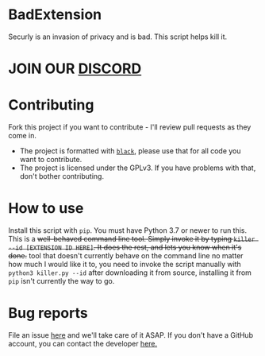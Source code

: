 # BadExtension
Securly is an invasion of privacy and is bad. This script helps kill it.


# JOIN OUR [DISCORD](https://discord.gg/dz2fcQZymA)

# Contributing
Fork this project if you want to contribute - I'll review pull requests as they come in.

* The project is formatted with [`black`](https://github.com/psf/black), please use that for all code you want to contribute.
* The project is licensed under the GPLv3. If you have problems with that, don't bother contributing.


# How to use

Install this script with `pip`. You must have Python 3.7 or newer to run this.
This is a ~~well-behaved command line tool. Simply invoke it by typing `killer --id [EXTENSION ID HERE]`. It does the rest, and lets you know when it's done.~~ tool that doesn't currently behave on the command line no matter how much I would like it to, you need to invoke the script manually with `python3 killer.py --id` after downloading it from source, installing it from `pip` isn't currently the way to go.

# Bug reports

File an issue [here](https://github.com/void5/BadExtension/issues/new?assignees=&labels=&template=bug_report.md&title=) and we'll take care of it ASAP.
If you don't have a GitHub account, you can contact the developer [here.](mailto:mccarthy.finnegan@gmail.com?subject=[ExtensionKiller]%20BUG%20REPORT)
